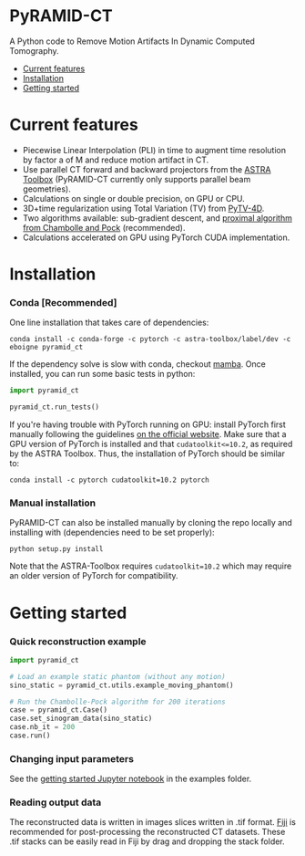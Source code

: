 # PyRAMID-CT
A Python code to Remove Motion Artifacts In Dynamic Computed Tomography. 

- [Current features](#current-features)
- [Installation](#installation)
- [Getting started](#getting-started)



# Current features

- Piecewise Linear Interpolation (PLI) in time to augment time resolution by factor a of M and reduce motion artifact in CT.
- Use parallel CT forward and backward projectors from the [ASTRA Toolbox](https://github.com/astra-toolbox/astra-toolbox) (PyRAMID-CT currently only supports parallel beam geometries).
- Calculations on single or double precision, on GPU or CPU.
- 3D+time regularization using Total Variation (TV) from [PyTV-4D](https://github.com/eboigne/PyTV-4D).
- Two algorithms available: sub-gradient descent, and [proximal algorithm from Chambolle and Pock](https://doi.org/10.1007/s10851-010-0251-1) (recommended).
- Calculations accelerated on GPU using PyTorch CUDA implementation.

# Installation

### Conda [Recommended]

One line installation that takes care of dependencies:

`conda install -c conda-forge -c pytorch -c astra-toolbox/label/dev -c eboigne pyramid_ct`

If the dependency solve is slow with conda, checkout [mamba](https://mamba.readthedocs.io/). Once installed, you can run some basic tests in python:

```python
import pyramid_ct

pyramid_ct.run_tests()
```

If you're having trouble with PyTorch running on GPU: install PyTorch first manually following the guidelines [on the official website](https://pytorch.org/). Make sure that a GPU version of PyTorch is installed and that `cudatoolkit<=10.2`, as required by the ASTRA Toolbox. Thus, the installation of PyTorch should be similar to:

`conda install -c pytorch cudatoolkit=10.2 pytorch`

### Manual installation
PyRAMID-CT can also be installed manually by cloning the repo locally and installing with (dependencies need to be set properly):

`python setup.py install`

Note that the ASTRA-Toolbox requires `cudatoolkit=10.2` which may require an older version of PyTorch for compatibility.

# Getting started

### Quick reconstruction example

```python
import pyramid_ct

# Load an example static phantom (without any motion)
sino_static = pyramid_ct.utils.example_moving_phantom()

# Run the Chambolle-Pock algorithm for 200 iterations
case = pyramid_ct.Case()
case.set_sinogram_data(sino_static)
case.nb_it = 200
case.run()
```

### Changing input parameters
See the [getting started Jupyter notebook](https://github.com/eboigne/PyRAMID-CT/blob/main/examples/a_getting_started.ipynb) in the examples folder. 

### Reading output data
The reconstructed data is written in images slices written in .tif format. [Fiji](https://imagej.net/software/fiji/) is recommended for post-processing the reconstructed CT datasets. These .tif stacks can be easily read in Fiji by drag and dropping the stack folder.


